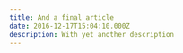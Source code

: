 ```yaml
---
title: And a final article
date: 2016-12-17T15:04:10.000Z
description: With yet another description
---
```

